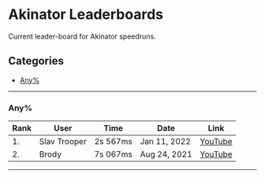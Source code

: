 # Akinator Leaderboards

Current leader-board for Akinator speedruns.

## Categories

* [Any%](#any%)

___

### Any%


| Rank|User                    | Time      | Date         | Link |
|-----|------------------------|-----------|--------------|------|
|1.   | Slav Trooper           | 2s 567ms  | Jan 11, 2022 | [YouTube](https://www.youtube.com/watch?v=4QrYeLOqVGA "Mod Message: Time starts at 2.233 and ends at 4.800 at 30 fps to get a final time of 0h 0m 2s 567ms. Retimed using yt-frame-timer") |
|2.   | Brody                  | 7s 067ms  | Aug 24, 2021 | [YouTube](https://www.youtube.com/watch?v=zT8nM6cXeUY "Mod Message: Time starts at 8.183 and ends at 15.250 at 60 fps to get a final time of 0h 0m 7s 067ms. Retimed using yt-frame-timer") |

<!--- OLD RUNS --->
<!--- |1.   | Slav Trooper           | 4s 567ms  | Jan 11, 2022 | [YouTube](https://www.youtube.com/watch?v=-xkgSA7XZ-w "Mod Message: Time starts at 0.467 and ends at 5.033 at 30 fps to get a final time of 0h 0m 4s 567ms. Retimed using yt-frame-timer") | --->

___
